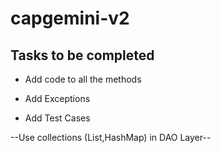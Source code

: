 # capgemini-v2

## Tasks to be completed

* Add code to all the methods

* Add Exceptions

* Add Test Cases

--Use collections (List,HashMap) in DAO Layer--
